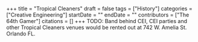 +++
title = "Tropical Cleaners"
draft = false
tags = ["History"]
categories = ["Creative Engineering"]
startDate = ""
endDate = ""
contributors = ["The 64th Gamer"]
citations = []
+++
TODO: Band behind CEI, CEI parties and other Tropical Cleaners venues would be rented out at 742 W. Amelia St. Orlando FL.
